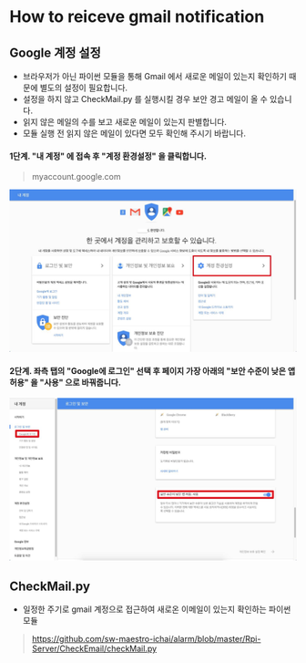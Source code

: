# How to reiceve gmail notification

## Google 계정 설정
 - 브라우저가 아닌 파이썬 모듈을 통해 Gmail 에서 새로운 메일이 있는지 확인하기 때문에 별도의 설정이 필요합니다.
 - 설정을 하지 않고 CheckMail.py 를 실행시킬 경우 보안 경고 메일이 올 수 있습니다.
 - 읽지 않은 메일의 수를 보고 새로운 메일이 있는지 판별합니다.
 - 모듈 실행 전 읽지 않은 메일이 있다면 모두 확인해 주시기 바랍니다.

#### 1단계. "내 계정" 에 접속 후 "계정 환경설정" 을 클릭합니다.

  > myaccount.google.com



![](../picture/stage1.jpg)



#### 2단계. 좌측 탭의 "Google에 로그인" 선택 후 페이지 가장 아래의 "보안 수준이 낮은 앱 허용" 을 "사용" 으로 바꿔줍니다.


![](../picture/stage2.jpg)


## CheckMail.py
 - 일정한 주기로 gmail 계정으로 접근하여 새로온 이메일이 있는지 확인하는 파이썬 모듈

> https://github.com/sw-maestro-ichai/alarm/blob/master/Rpi-Server/CheckEmail/checkMail.py
